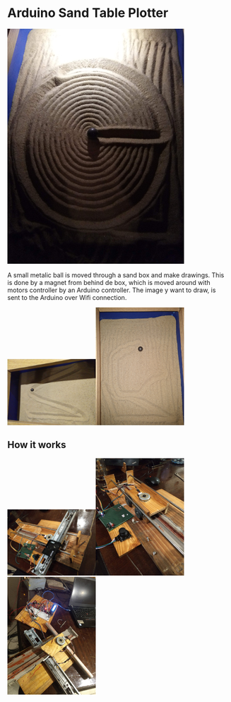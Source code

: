 # Arduino Sand Table Plotter

<img src="https://raw.githubusercontent.com/hlavrencic/imageHost/master/arduinoSandPlotterTable/IMG_20200825_231622.jpg" width="400" >

A small metalic ball is moved through a sand box and make drawings. This is done by a magnet from behind de box, which is moved around with motors controller by an Arduino controller. The image y want to draw, is sent to the Arduino over Wifi  connection.

<div>
  <a href="https://raw.githubusercontent.com/hlavrencic/imageHost/master/arduinoSandPlotterTable/IMG_20200807_000247437.jpg"><img src="https://raw.githubusercontent.com/hlavrencic/imageHost/master/arduinoSandPlotterTable/IMG_20200807_000247437.jpg" width="200"></a><a href="https://raw.githubusercontent.com/hlavrencic/imageHost/master/arduinoSandPlotterTable/IMG_20200825_003217169.jpg"><img src="https://raw.githubusercontent.com/hlavrencic/imageHost/master/arduinoSandPlotterTable/IMG_20200825_003217169.jpg" width="200" ></a>
</div>


## How it works
<div>
  <a href="https://raw.githubusercontent.com/hlavrencic/imageHost/master/arduinoSandPlotterTable/IMG_20200719_012549562.jpg"><img src="https://raw.githubusercontent.com/hlavrencic/imageHost/master/arduinoSandPlotterTable/IMG_20200719_012549562.jpg" width="200" ></a><a href="https://raw.githubusercontent.com/hlavrencic/imageHost/master/arduinoSandPlotterTable/IMG_20200719_001501012.jpg"><img src="https://raw.githubusercontent.com/hlavrencic/imageHost/master/arduinoSandPlotterTable/IMG_20200719_001501012.jpg" width="200" ></a><a href="https://raw.githubusercontent.com/hlavrencic/imageHost/master/arduinoSandPlotterTable/IMG_20200607_195718502.jpg"><img src="https://raw.githubusercontent.com/hlavrencic/imageHost/master/arduinoSandPlotterTable/IMG_20200607_195718502.jpg" width="200" ></a>
</div>
